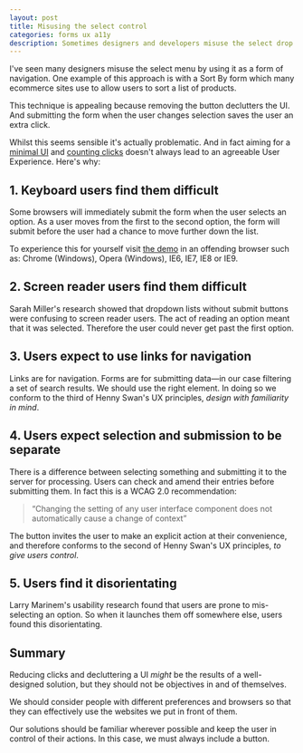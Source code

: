 ```yaml
---
layout: post
title: Misusing the select control
categories: forms ux a11y
description: Sometimes designers and developers misuse the select drop down control. Find out about the problems and how to solve in this article.
---
```


I've seen many designers misuse the select menu by using it as a form of navigation. One example of this approach is with a Sort By form which many ecommerce sites use to allow users to sort a list of products.

<!-- <div class="image" style="max-width: 320px;margin: 0 auto;">
	<figure>
		<img src="/assets/img/sortby.png" alt="Sort by select" width="100%">
		<figcaption>Sort by select box missing a submit button</figcaption>
	</figure>
</div> -->

This technique is appealing because removing the button declutters the UI. And submitting the form when the user changes selection saves the user an extra click.

Whilst this seems sensible it's actually problematic. And in fact aiming for a [minimal UI](http://uxmyths.com/post/115783813605/myth-34-simple-minimal) and [counting clicks](http://idyeah.com/blog/2012/06/stop-counting-clicks/) doesn't always lead to an agreeable User Experience. Here's why:

## 1. Keyboard users find them difficult

Some browsers will immediately submit the form when the user selects an option. As a user moves from the first to the second option, the form will submit before the user had a chance to move further down the list.

To experience this for yourself visit [the demo](http://html.cita.illinois.edu/script/onchange/onchange-example.php) in an offending browser such as:
Chrome (Windows), Opera (Windows), IE6, IE7, IE8 or IE9.

## 2. Screen reader users find them difficult

Sarah Miller's research showed that dropdown lists without submit buttons were confusing to screen reader users. The act of reading an option meant that it was selected. Therefore the user could never get past the first option.

## 3. Users expect to use links for navigation

Links are for navigation. Forms are for submitting data&mdash;in our case filtering a set of search results. We should use the right element. In doing so we conform to the third of Henny Swan's UX principles, *design with familiarity in mind*.

## 4. Users expect selection and submission to be separate

There is a difference between selecting something and submitting it to the server for processing. Users can check and amend their entries before submitting them. In fact this is a WCAG 2.0 recommendation:

> &ldquo;Changing the setting of any user interface component does not automatically cause a change of context&rdquo;

The button invites the user to make an explicit action at their convenience, and therefore conforms to the second of Henny Swan's UX principles, *to give users control*.

## 5. Users find it disorientating

Larry Marinem's usability research found that users are prone to mis-selecting an option. So when it launches them off somewhere else, users found this disorientating.

## Summary

Reducing clicks and decluttering a UI *might* be the results of a well-designed solution, but they should not be objectives in and of themselves.

We should consider people with different preferences and browsers so that they can effectively use the websites we put in front of them.

Our solutions should be familiar wherever possible and keep the user in control of their actions. In this case, we must always include a button.





<!-- <iframe width="100%" height="315" src="https://www.youtube.com/embed/rnKDDSo9Omk" frameborder="0" allowfullscreen></iframe> -->